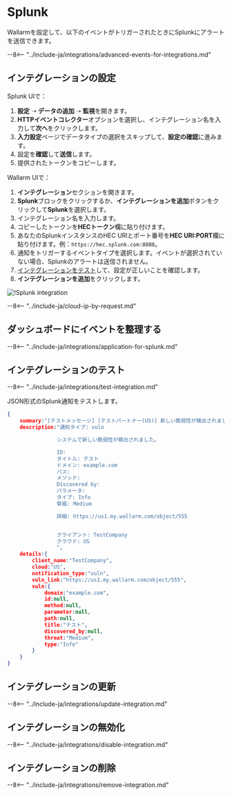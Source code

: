 [splunk-dashboard-by-wallarm-img]: ../../../images/user-guides/settings/integrations/splunk-dashboard-by-wallarm.png

# Splunk

Wallarmを設定して、以下のイベントがトリガーされたときにSplunkにアラートを送信できます。

--8<-- "../include-ja/integrations/advanced-events-for-integrations.md"

## インテグレーションの設定

Splunk UIで：

1. **設定** ➝ **データの追加** ➝ **監視**を開きます。
2. **HTTPイベントコレクター**オプションを選択し、インテグレーション名を入力して**次へ**をクリックします。
3. **入力設定**ページでデータタイプの選択をスキップして、**設定の確認**に進みます。
4. 設定を**確認**して**送信**します。
5. 提供されたトークンをコピーします。

Wallarm UIで：

1. **インテグレーション**セクションを開きます。
2. **Splunk**ブロックをクリックするか、**インテグレーションを追加**ボタンをクリックして**Splunk**を選択します。
3. インテグレーション名を入力します。
4. コピーしたトークンを**HECトークン**欄に貼り付けます。
5. あなたのSplunkインスタンスのHEC URIとポート番号を**HEC URI:PORT**欄に貼り付けます。例：`https://hec.splunk.com:8088`。
6. 通知をトリガーするイベントタイプを選択します。イベントが選択されていない場合、Splunkのアラートは送信されません。
7. [インテグレーションをテスト](#testing-integration)して、設定が正しいことを確認します。
8. **インテグレーションを追加**をクリックします。

![!Splunk integration](../../../images/user-guides/settings/integrations/add-splunk-integration.png)

--8<-- "../include-ja/cloud-ip-by-request.md"

## ダッシュボードにイベントを整理する

--8<-- "../include-ja/integrations/application-for-splunk.md"

## インテグレーションのテスト

--8<-- "../include-ja/integrations/test-integration.md"

JSON形式のSplunk通知をテストします。

```json
{
    summary:"[テストメッセージ] [テストパートナー(US)] 新しい脆弱性が検出されました",
    description:"通知タイプ: vuln

                システムで新しい脆弱性が検出されました。

                ID: 
                タイトル: テスト
                ドメイン: example.com
                パス: 
                メソッド: 
                Discovered by: 
                パラメータ: 
                タイプ: Info
                脅威: Medium

                詳細: https://us1.my.wallarm.com/object/555


                クライアント: TestCompany
                クラウド: US
                ",
    details:{
        client_name:"TestCompany",
        cloud:"US",
        notification_type:"vuln",
        vuln_link:"https://us1.my.wallarm.com/object/555",
        vuln:{
            domain:"example.com",
            id:null,
            method:null,
            parameter:null,
            path:null,
            title:"テスト",
            discovered_by:null,
            threat:"Medium",
            type:"Info"
        }
    }
}
```

## インテグレーションの更新

--8<-- "../include-ja/integrations/update-integration.md"

## インテグレーションの無効化

--8<-- "../include-ja/integrations/disable-integration.md"

## インテグレーションの削除

--8<-- "../include-ja/integrations/remove-integration.md"